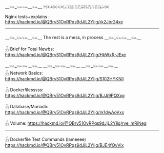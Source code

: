 
﹏𓃬_𓃮𓃮﹏𓃮﹏
🀄︎🀀🀁🀂🀃🀅🀇🀈🀉
🀢🀣🀤🀥🀦🀧🀨🀩🀐🀙

Nginx tests+explains :
https://hackmd.io/@QBrv51OvRPqs9dJjL2YIig/rk2Jbr24xe

-------------------------------------------------
﹏𓃬_𓃮𓃮﹏𓃮﹏ The rest is a mess, in process ﹏𓃬_𓃮𓃮﹏𓃮﹏

𓃻 Brief for Total Newbs:
https://hackmd.io/@QBrv51OvRPqs9dJjL2YIig/HkWxR-JExe

﹏𓃬_𓃮𓃮﹏𓃮﹏ ﹏𓃬_𓃮𓃮﹏𓃮﹏ ﹏𓃬_𓃮𓃮﹏𓃮﹏ <br>
𓃻 Network Basics: 
https://hackmd.io/@QBrv51OvRPqs9dJjL2YIig/S102HYKNll

𓃻 Dockerfilesssss:
https://hackmd.io/@QBrv51OvRPqs9dJjL2YIig/BJJj9PQXxg

𓃻 Database/Mariadb:
https://hackmd.io/@QBrv51OvRPqs9dJjL2YIig/rk1dwAoVxx

𓃻 Volume:
https://hackmd.io/@QBrv51OvRPqs9dJjL2YIig/rye_mRiNeg

-------------------------------------------------
𓃻 Dockerfile Test Commands (lameeee)
https://hackmd.io/@QBrv51OvRPqs9dJjL2YIig/BJE4fQvVlx

